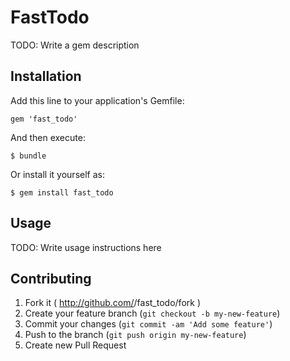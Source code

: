 # FastTodo

TODO: Write a gem description

## Installation

Add this line to your application's Gemfile:

    gem 'fast_todo'

And then execute:

    $ bundle

Or install it yourself as:

    $ gem install fast_todo

## Usage

TODO: Write usage instructions here

## Contributing

1. Fork it ( http://github.com/<my-github-username>/fast_todo/fork )
2. Create your feature branch (`git checkout -b my-new-feature`)
3. Commit your changes (`git commit -am 'Add some feature'`)
4. Push to the branch (`git push origin my-new-feature`)
5. Create new Pull Request
